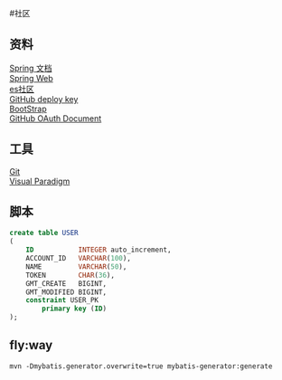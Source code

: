 #社区
## 资料
[Spring 文档](https://spring.io/guides)  
[Spring Web](https://spring.io/guides/gs/serving-web-content/)  
[es社区](https://elasticsearch.cn/explore)  
[GitHub deploy key](https://developer.github.com/v3/guides/managing-deploy-keys/#deploy-keys)  
[BootStrap](https://v3.bootcss.com/getting-started/)  
[GitHub OAuth Document](https://developer.github.com/apps/building-github-apps/creating-a-github-app/)
## 工具
[Git](https://git-scm.com/)  
[Visual Paradigm](https://www.visual-paradigm.com/)

## 脚本
```sql
create table USER
(
    ID           INTEGER auto_increment,
    ACCOUNT_ID   VARCHAR(100),
    NAME         VARCHAR(50),
    TOKEN        CHAR(36),
    GMT_CREATE   BIGINT,
    GMT_MODIFIED BIGINT,
    constraint USER_PK
        primary key (ID)
);
```

## fly:way
```
mvn -Dmybatis.generator.overwrite=true mybatis-generator:generate
```